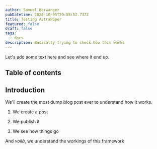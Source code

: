 ```yaml
---
author: Samuel Berwanger
pubDatetime: 2024-10-05T20:58:52.737Z
title: Testing AstraPaper
featured: false
draft: false
tags:
  - docs
description: Basically trying to check how this works
---
```


Let's add some text here and see where it end up.

## Table of contents

## Introduction

We'll create the most dump blog post ever to understand how it works.

1. We create a post

2. We publish it

3. We see how things go

And _voilà_, we understand the workings of this framework
